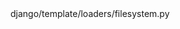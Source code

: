 <change>
<file change-number-for-this-file="1">django/template/loaders/filesystem.py</file>
<original line-count="7" no-ellipsis="true"><![CDATA[
        {{ Ensure absolute path conversion of base directories to monitor changes }}
        for template_dir in map(os.path.abspath, self.get_dirs()):
            try:
                name = safe_join(template_dir, template_name)
            except SuspiciousFileOperation:
                # The joined path was located outside of this template_dir
                # (it might be inside another one, so this isn't fatal).
                continue
]]></original>
<modified no-ellipsis="true"><![CDATA[
        # Ensure absolute path conversion of base directories to monitor changes
        for template_dir in map(os.path.abspath, self.get_dirs()):
            try:
                name = safe_join(template_dir, template_name)
            except SuspiciousFileOperation:
                # The joined path was located outside of this template_dir
                # (it might be inside another one, so this isn't fatal).
                continue
]]></modified>
</change>
